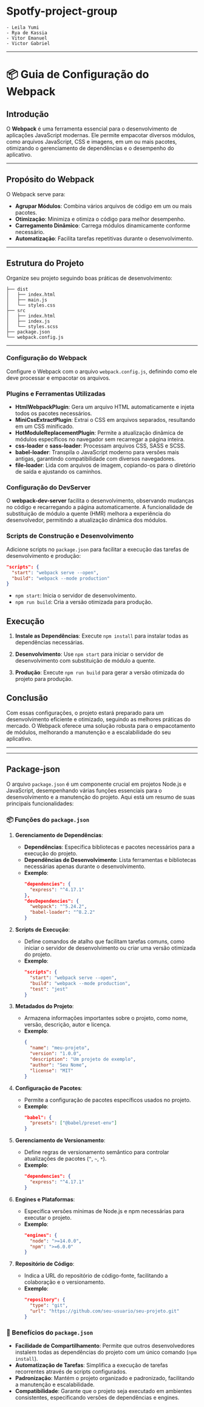 # Spotfy-project-group

```
- Leila Yumi
- Rya de Kassia
- Vitor Emanuel
- Victor Gabriel
```


---

# 📦 Guia de Configuração do Webpack

## Introdução

O **Webpack** é uma ferramenta essencial para o desenvolvimento de aplicações JavaScript modernas. Ele permite empacotar diversos módulos, como arquivos JavaScript, CSS e imagens, em um ou mais pacotes, otimizando o gerenciamento de dependências e o desempenho do aplicativo.

---

## Propósito do Webpack

O Webpack serve para:
- **Agrupar Módulos**: Combina vários arquivos de código em um ou mais pacotes.
- **Otimização**: Minimiza e otimiza o código para melhor desempenho.
- **Carregamento Dinâmico**: Carrega módulos dinamicamente conforme necessário.
- **Automatização**: Facilita tarefas repetitivas durante o desenvolvimento.

---

## Estrutura do Projeto

Organize seu projeto seguindo boas práticas de desenvolvimento:

```plaintext
├── dist
│   ├── index.html
│   ├── main.js
│   └── styles.css
├── src
│   ├── index.html
│   ├── index.js
│   └── styles.scss
├── package.json
└── webpack.config.js
```

---

### Configuração do Webpack

Configure o Webpack com o arquivo `webpack.config.js`, definindo como ele deve processar e empacotar os arquivos.

### Plugins e Ferramentas Utilizadas

- **HtmlWebpackPlugin**: Gera um arquivo HTML automaticamente e injeta todos os pacotes necessários.
- **MiniCssExtractPlugin**: Extrai o CSS em arquivos separados, resultando em um CSS minificado.
- **HotModuleReplacementPlugin**: Permite a atualização dinâmica de módulos específicos no navegador sem recarregar a página inteira.
- **css-loader** e **sass-loader**: Processam arquivos CSS, SASS e SCSS.
- **babel-loader**: Transpila o JavaScript moderno para versões mais antigas, garantindo compatibilidade com diversos navegadores.
- **file-loader**: Lida com arquivos de imagem, copiando-os para o diretório de saída e ajustando os caminhos.

### Configuração do DevServer

O **webpack-dev-server** facilita o desenvolvimento, observando mudanças no código e recarregando a página automaticamente. A funcionalidade de substituição de módulo a quente (HMR) melhora a experiência do desenvolvedor, permitindo a atualização dinâmica dos módulos.

### Scripts de Construção e Desenvolvimento

Adicione scripts no `package.json` para facilitar a execução das tarefas de desenvolvimento e produção:

```json
"scripts": {
  "start": "webpack serve --open",
  "build": "webpack --mode production"
}
```

- `npm start`: Inicia o servidor de desenvolvimento.
- `npm run build`: Cria a versão otimizada para produção.

## Execução

1. **Instale as Dependências**:
   Execute `npm install` para instalar todas as dependências necessárias.

2. **Desenvolvimento**:
   Use `npm start` para iniciar o servidor de desenvolvimento com substituição de módulo a quente.

3. **Produção**:
   Execute `npm run build` para gerar a versão otimizada do projeto para produção.

## Conclusão

Com essas configurações, o projeto estará preparado para um desenvolvimento eficiente e otimizado, seguindo as melhores práticas do mercado. O Webpack oferece uma solução robusta para o empacotamento de módulos, melhorando a manutenção e a escalabilidade do seu aplicativo.

---
---

## Package-json
O arquivo `package.json` é um componente crucial em projetos Node.js e JavaScript, desempenhando várias funções essenciais para o desenvolvimento e a manutenção do projeto. Aqui está um resumo de suas principais funcionalidades:

### 📦 Funções do `package.json`

1. **Gerenciamento de Dependências**:
   - **Dependências**: Especifica bibliotecas e pacotes necessários para a execução do projeto.
   - **Dependências de Desenvolvimento**: Lista ferramentas e bibliotecas necessárias apenas durante o desenvolvimento.
   - **Exemplo**:
     ```json
     "dependencies": {
       "express": "^4.17.1"
     },
     "devDependencies": {
       "webpack": "^5.24.2",
       "babel-loader": "^8.2.2"
     }
     ```

2. **Scripts de Execução**:
   - Define comandos de atalho que facilitam tarefas comuns, como iniciar o servidor de desenvolvimento ou criar uma versão otimizada do projeto.
   - **Exemplo**:
     ```json
     "scripts": {
       "start": "webpack serve --open",
       "build": "webpack --mode production",
       "test": "jest"
     }
     ```

3. **Metadados do Projeto**:
   - Armazena informações importantes sobre o projeto, como nome, versão, descrição, autor e licença.
   - **Exemplo**:
     ```json
     {
       "name": "meu-projeto",
       "version": "1.0.0",
       "description": "Um projeto de exemplo",
       "author": "Seu Nome",
       "license": "MIT"
     }
     ```

4. **Configuração de Pacotes**:
   - Permite a configuração de pacotes específicos usados no projeto.
   - **Exemplo**:
     ```json
     "babel": {
       "presets": ["@babel/preset-env"]
     }
     ```

5. **Gerenciamento de Versionamento**:
   - Define regras de versionamento semântico para controlar atualizações de pacotes (`^`, `~`, `*`).
   - **Exemplo**:
     ```json
     "dependencies": {
       "express": "^4.17.1"
     }
     ```

6. **Engines e Plataformas**:
   - Especifica versões mínimas de Node.js e npm necessárias para executar o projeto.
   - **Exemplo**:
     ```json
     "engines": {
       "node": ">=14.0.0",
       "npm": ">=6.0.0"
     }
     ```

7. **Repositório de Código**:
   - Indica a URL do repositório de código-fonte, facilitando a colaboração e o versionamento.
   - **Exemplo**:
     ```json
     "repository": {
       "type": "git",
       "url": "https://github.com/seu-usuario/seu-projeto.git"
     }
     ```

### 🚀 Benefícios do `package.json`

- **Facilidade de Compartilhamento**: Permite que outros desenvolvedores instalem todas as dependências do projeto com um único comando (`npm install`).
- **Automatização de Tarefas**: Simplifica a execução de tarefas recorrentes através de scripts configurados.
- **Padronização**: Mantém o projeto organizado e padronizado, facilitando a manutenção e escalabilidade.
- **Compatibilidade**: Garante que o projeto seja executado em ambientes consistentes, especificando versões de dependências e engines.


